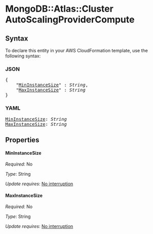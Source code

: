# MongoDB::Atlas::Cluster AutoScalingProviderCompute

## Syntax

To declare this entity in your AWS CloudFormation template, use the following syntax:

### JSON

<pre>
{
    "<a href="#mininstancesize" title="MinInstanceSize">MinInstanceSize</a>" : <i>String</i>,
    "<a href="#maxinstancesize" title="MaxInstanceSize">MaxInstanceSize</a>" : <i>String</i>
}
</pre>

### YAML

<pre>
<a href="#mininstancesize" title="MinInstanceSize">MinInstanceSize</a>: <i>String</i>
<a href="#maxinstancesize" title="MaxInstanceSize">MaxInstanceSize</a>: <i>String</i>
</pre>

## Properties

#### MinInstanceSize

_Required_: No

_Type_: String

_Update requires_: [No interruption](https://docs.aws.amazon.com/AWSCloudFormation/latest/UserGuide/using-cfn-updating-stacks-update-behaviors.html#update-no-interrupt)

#### MaxInstanceSize

_Required_: No

_Type_: String

_Update requires_: [No interruption](https://docs.aws.amazon.com/AWSCloudFormation/latest/UserGuide/using-cfn-updating-stacks-update-behaviors.html#update-no-interrupt)

